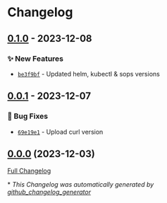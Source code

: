 # Changelog

## [0.1.0] - 2023-12-08
### :sparkles: New Features
- [`be3f9bf`](https://github.com/xavimf87/cicd/commit/be3f9bfae3f371effd8b8d96b8eb3bba70501dc0) - Updated helm, kubectl & sops versions


## [0.0.1] - 2023-12-07
### :bug: Bug Fixes
- [`69e19e1`](https://github.com/xavimf87/cicd/commit/69e19e15c49a884b415a373a54b8ee0df8295ec2) - Upload curl version


## [0.0.0](https://github.com/xavimf87/cicd/tree/0.0.0) (2023-12-03)

[Full Changelog](https://github.com/xavimf87/cicd/compare/c6fe2696e066ae9c79e52e8f0bb295caf28f71a7...0.0.0)



\* *This Changelog was automatically generated by [github_changelog_generator](https://github.com/github-changelog-generator/github-changelog-generator)*

[0.0.1]: https://github.com/xavimf87/cicd/compare/0.0.0...0.0.1
[0.1.0]: https://github.com/xavimf87/cicd/compare/0.0.1...0.1.0